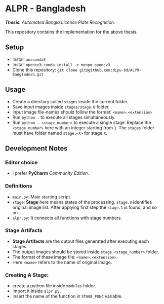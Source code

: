 # ALPR - Bangladesh

***Thesis**: Automated Bangla License Plate Recognition.*

This repository contains the implementation for the above thesis.


## Setup 
- Install `anaconda3`
- Install `opencv3`: `conda install -c menpo opencv3` 
- Clone this repository: `git clone git@github.com:dipu-bd/ALPR-Bangladesh.git`


## Usage 
- Create a directory called `stages` inside the current folder.
- Save input images inside `stages/stage.0` folder.
- Input image file-names should follow the format: `<name>.<extension>`
- Run `python .` to execute all stages simultaneously.
- Run `python . <stage_number>` to execute a single stage.
Replace the `<stage_number>` here with an integer starting from `1`.
The `stages` folder must have folder named `stage.<X>` for stage `X`.


## Development Notes

### Editor choice
- I prefer **PyCharm** *Community Edition*.

### Definitions
- `main.py`: Main starting script.
- `stage`: **Stage** here means states of the processing.
`stage.0` identifies original image list.
 After applying first step the `stage.1` is found, and so on.
- `alpr.py`: It connects all functions with stage numbers.

### Stage Artifacts
- **Stage Artifacts** are the output files generated after executing each stages.
- The output images should be stored inside `stage.<stage_number>` folder.
- The format of these image file: `<name>.<extension>`. 
- Here `<name>` refers to the name of original image.

### Creating A Stage:
- create a python file inside `modules` folder. 
- Import it inside `alpr.py`.
- Insert the name of the function in `STAGE_FUNC` variable.

